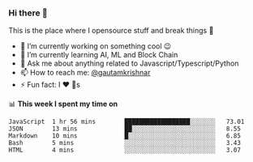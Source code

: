 ### Hi there 👋
This is the place where I opensource stuff and break things :rofl:

- 🔭 I’m currently working on something cool :wink:
- 🌱 I’m currently learning AI, ML and Block Chain
- 💬 Ask me about anything related to Javascript/Typescript/Python
- 📫 How to reach me: [@gautamkrishnar](https://twitter.com/gautamkrishnar)
- ⚡ Fun fact: I :heart: :dog:s

📊 **This week I spent my time on**
<!--START_SECTION:waka-->
```text
JavaScript  1 hr 56 mins        ██████████████████░░░░░░░   73.01 
JSON        13 mins             ██░░░░░░░░░░░░░░░░░░░░░░░   8.55 
Markdown    10 mins             █░░░░░░░░░░░░░░░░░░░░░░░░   6.85 
Bash        5 mins              ░░░░░░░░░░░░░░░░░░░░░░░░░   3.43 
HTML        4 mins              ░░░░░░░░░░░░░░░░░░░░░░░░░   3.07
```
<!--END_SECTION:waka-->
